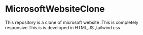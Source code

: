 # MicrosoftWebsiteClone
This repository is a clone of microsoft website .This is completely responsive.This is is developed in HTML,JS ,tailwind css
